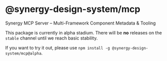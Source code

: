 # @synergy-design-system/mcp

Synergy MCP Server – Multi-Framework Component Metadata & Tooling

This package is currently in alpha stadium.
There will be **no** releases on the `stable` channel until we reach basic stability.

If you want to try it out, please use `npm install -g @synergy-design-system/mcp@alpha`.
